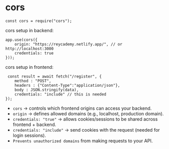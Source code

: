 # cors

    const cors = require("cors");

cors setup in backend:

    app.use(cors({
        origin: "https://reycademy.netlify.app/", // or http://localhost:3000
        credentials: true
    }));

cors setup in frontend:

     const result = await fetch("/register", {
        method : "POST",
        headers : {"Content-Type":"application/json"},
        body : JSON.stringify(data),
        credentials: "include" // this is needed
    });
    
- `cors` → controls which frontend origins can access your backend.
- `origin` → defines allowed domains (e.g., localhost, production domain).
- `credentials: "true"` → allows cookies/sessions to be shared across frontend + backend.
- `credentials: "include"` → send cookies with the request (needed for login sessions).
- `Prevents unauthorized domains` from making requests to your API.

